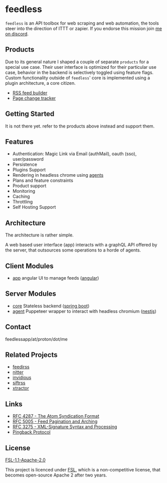 # feedless

`feedless` is an API toolbox for web scraping and web automation, the tools steer into the direction of ITTT or zapier. If you endorse this mission join [me on discord](https://discord.gg/6ySGeryD).

## Products
Due to its general nature I shaped a couple of separate `products` for a special use case. Their user interface is optimized for their particular use case, behavior in the backend is selectively 
toggled using feature flags. Custom functionality outside of `feedless`' core is implemented using a plugin architecture, a core citizen.

- [RSS feed builder](https://github.com/damoeb/rss-proxy)
- [Page change tracker](https://github.com/damoeb/visualdiff)

## Getting Started
It is not there yet. refer to the products above instead and support them. 

## Features
- Authentication: Magic Link via Email (authMail), oauth (sso), user/password
- Persistence
- Plugins Support
- Rendering in headless chrome using [agents](./packages/agent/README.md)
- Plans and feature constraints
- Product support
- Monitoring
- Caching
- Throttling
- Self Hosting Support

## Architecture
The architecture is rather simple. 

A web based user interface (app) interacts with a graphQL API offered by the server, that outsources some operations to a horde of agents.

## Client Modules
- [app](./packages/app-web/README.md) angular UI to manage feeds ([angular](angular.io/))

## Server Modules
- [core](./packages/server-core/README.md) Stateless backend ([spring boot](https://spring.io/projects/spring-boot/))
- [agent](./packages/agent/README.md) Puppeteer wrapper to interact with headless chromium ([nestjs](https://nestjs.com/))


## Contact
feedlessapp/at/proton/dot/me

## Related Projects
- [feedirss](https://www.feedirss.com/)
- [nitter](https://github.com/zedeus/nitter)
- [invidious](https://github.com/iv-org/invidious)
- [siftrss](https://siftrss.com/)
- [xtractor](https://github.com/mohaps/xtractor)

## Links
- [RFC 4287 - The Atom Syndication Format](./docs/rfcs/RFC%204287%20The%20Atom%20Syndication%20Format.html)
- [RFC 5005 - Feed Pagination and Arching](./docs/rfcs/RFC%205005%20Feed%20Paging%20and%20Archiving.html)
- [RFC 3275 - XML-Signature Syntax and Processing](./docs/rfcs/RFC%203275_%20(Extensible%20Markup%20Language)%20XML-Signature%20Syntax%20and%20Processing.html)
- [Pingback Protocol](./docs/rfcs/Pingback%201.0.html)

## License
[FSL-1.1-Apache-2.0](https://github.com/getsentry/fsl.software/blob/main/FSL-1.1-Apache-2.0.template.md)

This project is licenced under [FSL](https://fsl.software), which is a non-competitive license, that becomes open-source Apache 2 after two years.
